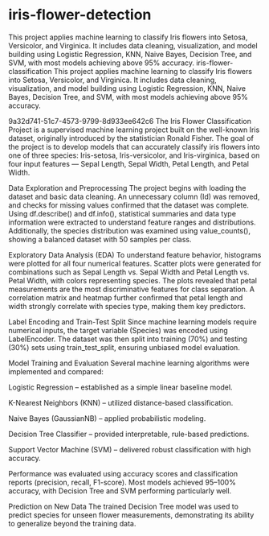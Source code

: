 # iris-flower-detection
This project applies machine learning to classify Iris flowers into Setosa, Versicolor, and Virginica. It includes data cleaning, visualization, and model building using Logistic Regression, KNN, Naive Bayes, Decision Tree, and SVM, with most models achieving above 95% accuracy.
iris-flower-classification
This project applies machine learning to classify Iris flowers into Setosa, Versicolor, and Virginica. It includes data cleaning, visualization, and model building using Logistic Regression, KNN, Naive Bayes, Decision Tree, and SVM, with most models achieving above 95% accuracy.

9a32d741-51c7-4573-9799-8d933ee642c6
The Iris Flower Classification Project is a supervised machine learning project built on the well-known Iris dataset, originally introduced by the statistician Ronald Fisher. The goal of the project is to develop models that can accurately classify iris flowers into one of three species: Iris-setosa, Iris-versicolor, and Iris-virginica, based on four input features — Sepal Length, Sepal Width, Petal Length, and Petal Width.

Data Exploration and Preprocessing
The project begins with loading the dataset and basic data cleaning. An unnecessary column (Id) was removed, and checks for missing values confirmed that the dataset was complete. Using df.describe() and df.info(), statistical summaries and data type information were extracted to understand feature ranges and distributions. Additionally, the species distribution was examined using value_counts(), showing a balanced dataset with 50 samples per class.

Exploratory Data Analysis (EDA)
To understand feature behavior, histograms were plotted for all four numerical features. Scatter plots were generated for combinations such as Sepal Length vs. Sepal Width and Petal Length vs. Petal Width, with colors representing species. The plots revealed that petal measurements are the most discriminative features for class separation. A correlation matrix and heatmap further confirmed that petal length and width strongly correlate with species type, making them key predictors.

Label Encoding and Train-Test Split
Since machine learning models require numerical inputs, the target variable (Species) was encoded using LabelEncoder. The dataset was then split into training (70%) and testing (30%) sets using train_test_split, ensuring unbiased model evaluation.

Model Training and Evaluation
Several machine learning algorithms were implemented and compared:

Logistic Regression – established as a simple linear baseline model.

K-Nearest Neighbors (KNN) – utilized distance-based classification.

Naive Bayes (GaussianNB) – applied probabilistic modeling.

Decision Tree Classifier – provided interpretable, rule-based predictions.

Support Vector Machine (SVM) – delivered robust classification with high accuracy.

Performance was evaluated using accuracy scores and classification reports (precision, recall, F1-score). Most models achieved 95–100% accuracy, with Decision Tree and SVM performing particularly well.

Prediction on New Data
The trained Decision Tree model was used to predict species for unseen flower measurements, demonstrating its ability to generalize beyond the training data.
